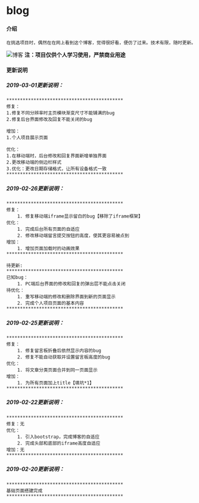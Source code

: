 # blog

#### 介绍
    在挑选项目时，偶然在在网上看到这个博客，觉得很好看，便仿了过来。技术有限，随时更新。
![博客](https://images.gitee.com/uploads/images/2019/0226/210128_42f3d215_1699116.png "足迹_LMX的私密小屋.png")
     **注：项目仅供个人学习使用，严禁商业用途** 

#### 更新说明

##### 2019-03-01更新说明：
      
    *******************************************
    修复：
    1.修复不同分辨率时主页模块渐变尺寸不能铺满的bug
    2.修复后台界面修改及回复不能关闭的bug
    
    增加：
    1.个人项目展示页面
    
    优化：
    1.在移动端时，后台修改和回复界面新增单独界面
    2.更改移动端的侧边栏样式
    3.优化：更改日期存储格式，让所有设备格式一致
    *******************************************

##### 2019-02-26更新说明：
      
    *******************************************
    修复：
        1. 修复移动端iframe显示留白的bug【移除了iframe框架】
    优化：
        1. 完成后台所有页面的自适应
        2. 修改移动端留言提交按钮的高度，使其更容易被点到
    增加：
        1. 增加页面加载时的动画效果
    *******************************************

    待更新:
    *******************************************
    已知bug：
        1. PC端后台界面的修改和回复的弹出层不能点击关闭
    待优化：
        1. 重写移动端的修改和删除界面到新的页面显示
        2. 完成个人项目页面的基本内容
    *******************************************
##### 2019-02-25更新说明：
 
    *******************************************
    修复：
        1. 修复留言板折叠后依然显示内容的bug
        2. 修复不能自动获取并设置留言板高度的bug
    优化：
        1. 将文章分类页面合并到同一页面显示
    增加：
        1. 为所有页面加上title【填坑*1】
    *******************************************

##### 2019-02-22更新说明：

    *******************************************
    修复：无
    优化：
        1. 引入bootstrap，完成博客的自适应
        2. 完成头部和底部的iframe高度自适应
    增加：无
    *******************************************
##### 2019-02-20更新说明：
 
    *******************************************
    基础页面搭建完成
    *******************************************



